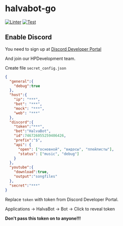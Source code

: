 # halvabot-go
[![Linter](https://github.com/HalvaPovidlo/halvabot-go/actions/workflows/linter.yml/badge.svg)](https://github.com/HalvaPovidlo/discordBotGo/actions/workflows/linter.yml) [![Test](https://github.com/HalvaPovidlo/halvabot-go/actions/workflows/test.yml/badge.svg)](https://github.com/HalvaPovidlo/halvabot-go/actions/workflows/test.yml)

## Enable Discord

You need to sign up at [Discord Developer Portal](https://discord.com/developers/applications)

And join our HPDevelopment team.

Create file `secret_config.json`

```json
{
  "general":{
    "debug":true
  },
  "host":{
    "ip": "***",
    "bot": "***",
    "mock": "***",
    "web": "***"
  },
  "discord":{
    "token":"***",
    "bot":"HalvaBot",
    "id":746726055259406426,
    "prefix":"$",
    "api": {
      "open": ["основной", "видосы", "плейлисты"],
      "status": ["music", "debug"]
    }
  },
  "youtube":{
    "download":true,
    "output":"songfiles"
  },
  "secret":"***"
}
```
Replace `token` with token from Discord Developer Portal.

Applications -> HalvaBot -> Bot -> Click to reveal token

**Don't pass this token on to anyone!!!**
